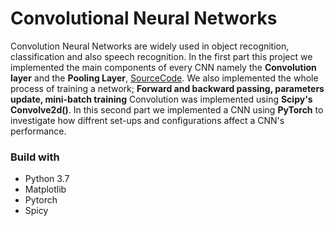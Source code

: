 # Convolutional Neural Networks

Convolution Neural Networks are widely used in object recognition, classification and also speech recognition. In the first part this project we implemented the main components of every CNN namely the 
**Convolution layer** and the **Pooling Layer**,  [SourceCode](). We also implemented the whole process of training a network; **Forward and backward passing, parameters update, mini-batch training** Convolution was implemented using **Scipy's Convolve2d()**. In this second part we implemented a CNN using **PyTorch** to investigate how diffrent
set-ups and configurations affect a CNN's performance. 

### Build with

* Python 3.7
* Matplotlib
* Pytorch
* Spicy

